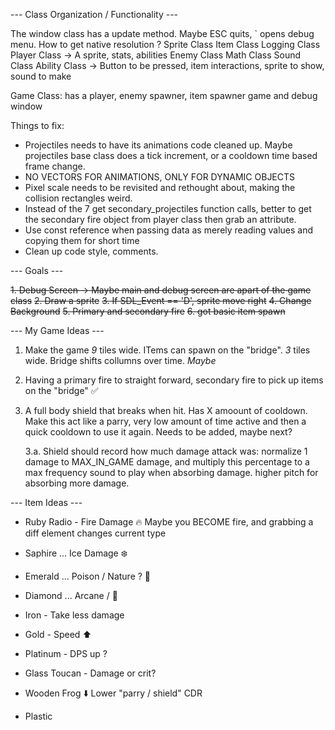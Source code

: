 --- Class Organization / Functionality ---

The window class has a update method. Maybe ESC quits, ` opens debug menu. How to get native resolution ?
Sprite Class
Item Class
Logging Class
Player Class -> A sprite, stats, abilities
Enemy Class
Math Class
Sound Class
Ability Class -> Button to be pressed, item interactions, sprite to show, sound to make

Game Class: has a player, enemy spawner, item spawner game and debug window

Things to fix:
- Projectiles needs to have its animations code cleaned up. Maybe projectiles base class does a tick increment, or a cooldown time based frame change.
- NO VECTORS FOR ANIMATIONS, ONLY FOR DYNAMIC OBJECTS
- Pixel scale needs to be revisited and rethought about, making the collision rectangles weird.
- Instead of the 7 get  secondary_projectiles function calls, better to get the secondary fire object from player class then grab an attribute.
- Use const reference when passing data as merely reading values and copying them for short time
- Clean up code style, comments.

--- Goals ---

~~1. Debug Screen -> Maybe main and debug screen are apart of the game class~~
~~2. Draw a sprite~~
~~3. If SDL_Event == 'D', sprite move right~~
~~4. Change Background~~
~~5. Primary and secondary fire~~
~~6. got basic item spawn~~

--- My Game Ideas ---

1. Make the game _9_ tiles wide. ITems can spawn on the "bridge". _3_ tiles wide. Bridge shifts collumns over time. _Maybe_
2. Having a primary fire to straight forward, secondary fire to pick up items on the "bridge" ✅
3. A full body shield that breaks when hit. Has X amoount of cooldown. Make this act like a parry, very low amount of time active and then a quick cooldown to use it again. Needs to be added, maybe next?

   3.a. Shield should record how much damage attack was: normalize 1 damage to MAX_IN_GAME damage, and multiply this percentage to a max frequency sound to play when absorbing damage. higher pitch for absorbing more damage.

--- Item Ideas ---

- Ruby Radio - Fire Damage 🔥 Maybe you BECOME fire, and grabbing a diff element changes current type
- Saphire ... Ice Damage ❄️
- Emerald ... Poison / Nature ? 🌱
- Diamond ... Arcane / 🔮

- Iron - Take less damage
- Gold - Speed ⬆️
- Platinum - DPS up ?

- Glass Toucan - Damage or crit?
- Wooden Frog ⬇️ Lower "parry / shield" CDR
- Plastic
